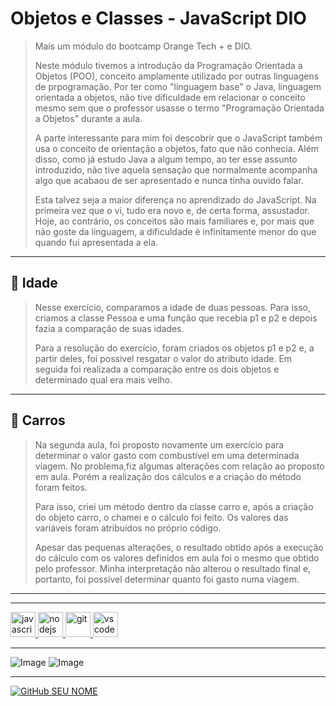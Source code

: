 # **Objetos e Classes - JavaScript DIO**
> Mais um módulo do bootcamp Orange Tech + e DIO.
>
> Neste módulo tivemos a introdução da Programação Orientada a Objetos (POO), conceito amplamente utilizado por outras linguagens de prpogramação. Por ter como "linguagem base" o Java, linguagem orientada a objetos, não tive dificuldade em relacionar o conceito mesmo sem que o professor usasse o termo "Programação Orientada a Objetos" durante a aula.
>
> A parte interessante para mim foi descobrir que o JavaScript também usa o conceito de orientação a objetos, fato que não conhecia. Além disso, como já estudo Java a algum tempo, ao ter esse assunto introduzido, não tive aquela sensação que normalmente acompanha algo que acabaou de ser apresentado e nunca tinha ouvido falar.
>
> Esta talvez seja a maior diferença no aprendizado do JavaScript. Na primeira vez que o vi, tudo era novo e, de certa forma, assustador. Hoje, ao contrário, os conceitos são mais familiares e, por mais que não goste da linguagem, a dificuldade é infinitamente menor do que quando fui apresentada a ela.

---

## :underage: **Idade**
> Nesse exercício, comparamos a idade de duas pessoas. Para isso, criamos a classe Pessoa e uma função que recebia p1 e p2 e depois fazia a comparação de suas idades.
>
> Para a resolução do exercício, foram criados os objetos p1 e p2 e, a partir deles, foi possivel resgatar o valor do atributo idade. Em seguida foi realizada a comparação entre os dois objetos e determinado qual era mais velho.

---

## :car: **Carros**
> Na segunda aula, foi proposto novamente um exercício para determinar o valor gasto com combustível em uma determinada viagem. No problema,fiz algumas alterações com relação ao proposto em aula. Porém a realização dos cálculos e a criação do método foram feitos.
> 
> Para isso, criei um método dentro da classe carro e, após a criação do objeto carro, o chamei e o cálculo foi feito. Os valores das variáveis foram atribuídos no próprio código.
>
> Apesar das pequenas alterações, o resultado obtido após a execução do cálculo com os valores definidos em aula foi o mesmo que obtido pelo professor. Minha interpretação não alterou o resultado final e, portanto, foi possível determinar quanto foi gasto numa viagem.

---

---

<a href="https://developer.mozilla.org/en-US/docs/Web/JavaScript">
   <img src="https://cdn.jsdelivr.net/gh/devicons/devicon/icons/javascript/javascript-original.svg" alt="javascript" width="40" height="40"/>
</a>
<a href="https://nodejs.org">
   <img src="https://cdn.jsdelivr.net/gh/devicons/devicon/icons/nodejs/nodejs-original.svg" alt="nodejs" width="40" height="40"/>
</a>   
<a href="https://git-scm.com/">
   <img src="https://cdn.jsdelivr.net/gh/devicons/devicon/icons/git/git-original.svg" alt="git" width="40" height="40"/>
</a>  
<a href="https://code.visualstudio.com/">
   <img src="https://cdn.jsdelivr.net/gh/devicons/devicon/icons/vscode/vscode-original.svg" alt="vscode" width="40" height="40"/>
</a>

---    
![Image](https://img.shields.io/badge/GitHub-100000?style=for-the-badge&logo=github&logoColor=white)
![Image](https://img.shields.io/badge/Markdown-000000?style=for-the-badge&logo=markdown&logoColor=white)

---

[![GitHub SEU NOME]( https://img.shields.io/github/followers/AmandaPardinho?label=follow&style=social)](https://github.com/AmandaPardinho)